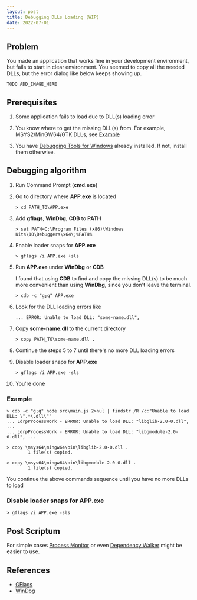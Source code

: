 ```yaml
---
layout: post
title: Debugging DLLs Loading (WIP)
date: 2022-07-01
---
```


## Problem

You made an application that works fine in your development environment,
but fails to start in clear environment.
You seemed to copy all the needed DLLs, but the error dialog like below keeps showing up.

    TODO ADD_IMAGE_HERE


## Prerequisites

1. Some application fails to load due to DLL(s) loading error

2. You know where to get the missing DLL(s) from. For example, MSYS2/MinGW64/GTK DLLs, see [Example](#example)

3. You have
[Debugging Tools for Windows](https://docs.microsoft.com/en-us/windows-hardware/drivers/debugger/debugger-download-tools)
already installed. If not, install them otherwise.


## Debugging algorithm

1. Run Command Prompt (**cmd.exe**)

2. Go to directory where **APP.exe** is located

   ```
   > cd PATH_TO\APP.exe
   ```

3. Add **gflags**, **WinDbg**, **CDB** to **PATH**

   ```
   > set PATH=C:\Program Files (x86)\Windows Kits\10\Debuggers\x64\;%PATH%
   ```

4. Enable loader snaps for **APP.exe**

   ```
   > gflags /i APP.exe +sls
   ```

5. Run **APP.exe** under **WinDbg** or **CDB**

   I found that using **CDB** to find and copy the missing DLL(s) to be much more convenient than
   using **WinDbg**, since you don't leave the terminal.

   ```
   > cdb -c "g;q" APP.exe
   ```

6. Look for the DLL loading errors like


   ```
   ... ERROR: Unable to load DLL: "some-name.dll",
   ```

7. Copy **some-name.dll** to the current directory

   ```
   > copy PATH_TO\some-name.dll .
   ```

8. Continue the steps 5 to 7 until there's no more DLL loading errors

9. Disable loader snaps for **APP.exe**

   ```
   > gflags /i APP.exe -sls
   ```

10. You're done

### Example


```
> cdb -c "g;q" node src\main.js 2>nul | findstr /R /c:"Unable to load DLL: \".*\.dll\""
... LdrpProcessWork - ERROR: Unable to load DLL: "libglib-2.0-0.dll", ...
... LdrpProcessWork - ERROR: Unable to load DLL: "libgmodule-2.0-0.dll", ...
```

```
> copy \msys64\mingw64\bin\libglib-2.0-0.dll .
        1 file(s) copied.
```

```
> copy \msys64\mingw64\bin\libgmodule-2.0-0.dll .
        1 file(s) copied.
```

You continue the above commands sequence until you have no more DLLs to load

### Disable loader snaps for APP.exe

```
> gflags /i APP.exe -sls
```

## Post Scriptum

For simple cases [Process Monitor](https://docs.microsoft.com/en-us/sysinternals/downloads/procmon) or even [Dependency Walker](https://dependencywalker.com/) might be easier to use.

## References

* [GFlags](https://docs.microsoft.com/en-us/windows-hardware/drivers/debugger/gflags)
* [WinDbg](https://docs.microsoft.com/en-us/windows-hardware/drivers/debugger/debugger-download-tools)
